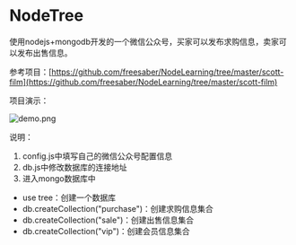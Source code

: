 # NodeTree
使用nodejs+mongodb开发的一个微信公众号，买家可以发布求购信息，卖家可以发布出售信息。

参考项目：[https://github.com/freesaber/NodeLearning/tree/master/scott-film](https://github.com/freesaber/NodeLearning/tree/master/scott-film)

项目演示：

![demo.png](https://img2018.cnblogs.com/blog/221923/201908/221923-20190821154442094-1040190187.jpg "demo")

说明：
1. config.js中填写自己的微信公众号配置信息
2. db.js中修改数据库的连接地址
3. 进入mongo数据库中
  + use tree：创建一个数据库
  + db.createCollection("purchase")：创建求购信息集合
  + db.createCollection("sale")：创建出售信息集合
  + db.createCollection("vip")：创建会员信息集合

